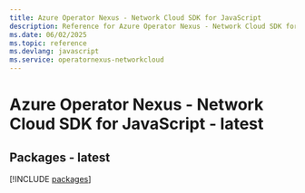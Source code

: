```yaml
---
title: Azure Operator Nexus - Network Cloud SDK for JavaScript
description: Reference for Azure Operator Nexus - Network Cloud SDK for JavaScript
ms.date: 06/02/2025
ms.topic: reference
ms.devlang: javascript
ms.service: operatornexus-networkcloud
---
```

# Azure Operator Nexus - Network Cloud SDK for JavaScript - latest
## Packages - latest
[!INCLUDE [packages](operator-nexus---network-cloud-index.md)]